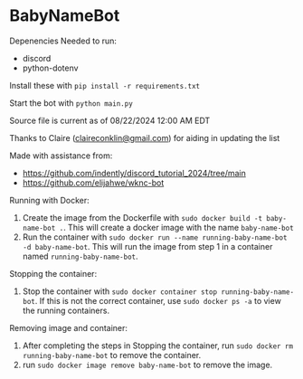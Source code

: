 # BabyNameBot

Depenencies Needed to run:

* discord
* python-dotenv

Install these with ```pip install -r requirements.txt```

Start the bot with ```python main.py```

Source file is current as of 08/22/2024 12:00 AM EDT

Thanks to Claire (claireconklin@gmail.com) for aiding in updating the list

Made with assistance from:
* https://github.com/indently/discord_tutorial_2024/tree/main
* https://github.com/elijahwe/wknc-bot


Running with Docker:
1. Create the image from the Dockerfile with ```sudo docker build -t baby-name-bot .```. This will create a docker image with the name ```baby-name-bot```
2. Run the container with ```sudo docker run --name running-baby-name-bot -d baby-name-bot```. This will run the image from step 1 in a container named ```running-baby-name-bot```.

Stopping the container:
1. Stop the container with ```sudo docker container stop running-baby-name-bot```. If this is not the correct container, use ```sudo docker ps -a``` to view the running containers.

Removing image and container:
1. After completing the steps in Stopping the container, run ```sudo docker rm running-baby-name-bot``` to remove the container.
2. run ```sudo docker image remove baby-name-bot``` to remove the image.